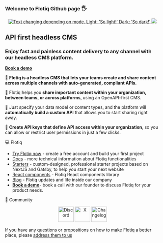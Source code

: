 ### Welcome to Flotiq Github page :raised_hand_with_fingers_splayed:

<p align="center">
    <a href="https://flotiq.com">
    <picture>
      <source media="(prefers-color-scheme: dark)" srcset="https://github.com/user-attachments/assets/2d55eb93-5bfe-425a-8443-780bfaeebd55">
      <img alt="Text changing depending on mode. Light: 'So light!' Dark: 'So dark!'" src="https://github.com/user-attachments/assets/50ceb114-29d1-4f79-8096-4f8941402e68">
    </picture>
    </a>
    <img src="https://skillicons.dev/icons?i=kubernetes,docker,react,nodejs,tailwind" />
</p>

## API first headless CMS 

### Enjoy fast and painless content delivery to any channel with our headless CMS platform.

**[Book a demo](https://calcom.dev.cdwv.pl/team/flotiq/demo)**

:rocket: **Flotiq is a headless CMS that lets your teams create and share content across multiple channels with auto-generated, compliant APIs.**

:rocket: Flotiq helps you **share important content within your organization, between teams, or across platforms**, using an OpenAPI-first CMS.

:rocket: Just specify your data model or content types, and the platform will **automatically build a custom API** that allows you to start sharing right away.  

:rocket: **Create API keys that define API access within your organization**, so you can allow or restrict user permissions in just a few clicks.

:computer: Flotiq

* [Try Flotiq now](https://editor.flotiq.com/login/?utm_campaign=flotiq_headless_cms_app&utm_medium=referral&utm_source=github_readme) - create a free account and build your first project
* [Docs](https://flotiq.com/docs/?utm_campaign=flotiq_headless_cms_app&utm_medium=referral&utm_source=github_readme) - more technical information about Flotiq functionalities
* [Starters](https://flotiq.com/starters/?utm_campaign=flotiq_headless_cms_app&utm_medium=referral&utm_source=github_readme) - custom-designed, professional starter projects based on NextJS and Gatsby, to help you start your next website
* [React components](https://flotiq.github.io/flotiq-components-react/?path=/docs/flotiq-components-for-react--docs)  - Flotiq React components library
* [Blog](https://flotiq.com/blog/?utm_campaign=flotiq_headless_cms_app&utm_medium=referral&utm_source=github_readme) - Flotiq updates and life inside our company
* **[Book a demo](https://calcom.dev.cdwv.pl/team/flotiq/demo)**- book a call with our founder to discuss Flotiq for your product needs.

:star2: Community 

<p align="center">
<a href="https://discord.gg/hzzuNsn4WX"><img src="https://github.com/user-attachments/assets/f3c8ec6e-adab-4585-b5ab-8072c514baaa" alt="Discord" width="50px"/></a>
<a href="https://x.com/flotiq"><img src="https://github.com/user-attachments/assets/f6677287-c00c-48dc-9ce8-189c00781eb6" alt="X" width="50px"/></a>
<a href="https://flotiq.com/changelog/?utm_campaign=flotiq_headless_cms_app&utm_medium=referral&utm_source=github_readme"><img src="https://github.com/user-attachments/assets/7ce895d1-6870-4d31-8cf3-603b384e57d8" alt="Changelog" width="50px"/></a>
</p>

If you have any questions or propositions on how to make Flotiq a better place, please [address them to us](mailto:hello@flotiq.com)
